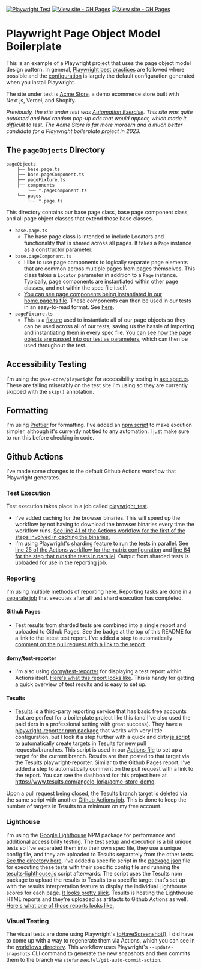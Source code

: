 [![Playwright Test](https://github.com/angelo-loria/playwright-boilerplate/actions/workflows/playwright-shard.yml/badge.svg?branch=main)](https://github.com/angelo-loria/playwright-boilerplate/actions/workflows/playwright-shard.yml)
[![View site - GH Pages](https://img.shields.io/badge/View_Latest_Test_Report-Github_Pages-9F2B68)](https://angelo-loria.github.io/playwright-boilerplate/)
[![View site - GH Pages](https://img.shields.io/badge/View_Dashboard-Tesults-398cdb)](https://www.tesults.com/angelo-loria/acme-store-demo)


# Playwright Page Object Model Boilerplate

This is an example of a Playwright project that uses the page object model design pattern. In general, [Playwright best practices](https://playwright.dev/docs/best-practices) are followed where possible and the [configuration](https://github.com/angelo-loria/playwright-boilerplate/blob/main/playwright.config.ts) is largely the default configuration generated when you install Playwright. 

The site under test is [Acme Store](https://demo.vercel.store/), a demo ecommerce store built with Next.js, Vercel, and Shopify. 

*Previously, the site under test was [Automation Exercise](https://www.automationexercise.com/). This site was quite outdated and had random pop-up ads that would appear, which made it difficult to test. The Acme Store is far more mordern and a much better candidate for a Playwright boilerplate project in 2023.*

## The `pageObjects` Directory
    pageObjects
        ├── base.page.ts
        ├── base.pageComponent.ts
        ├── pageFixture.ts
        ├── components
            └── *.pageComponent.ts
        └── pages
            └── *.page.ts

This directory contains our base page class, base page component class, and all page object classes that extend those base classes.

* `base.page.ts`
    * The base page class is intended to include Locators and functionality that is shared across all pages. It takes a `Page` instance as a constructor parameter. 
* `base.pageComponent.ts`
    * I like to use page components to logically separate page elements that are common across multiple pages from pages themselves. This class takes a `Locator` parameter in addition to a `Page` instance. Typically, page components are instantiated within other page classes, and not within the spec file itself. 
    * [You can see page components being instantiated in our home.page.ts file](https://github.com/angelo-loria/playwright-boilerplate/blob/main/pageObjects/pages/home.page.ts#L7). These components can then be used in our tests in an easy-to-read format. See [here](https://github.com/angelo-loria/playwright-boilerplate/blob/main/tests/e2e/productSearch.spec.ts#L9).
* `pageFixture.ts`
    * This is a [fixture](https://playwright.dev/docs/test-fixtures) used to instantiate all of our page objects so they can be used across all of our tests, saving us the hassle of importing and instantiating them in every spec file. [You can see how the page objects are passed into our test as parameters](https://github.com/angelo-loria/playwright-boilerplate/blob/main/tests/e2e/productSearch.spec.ts#L4), which can then be used throughout the test.

## Accessibility Testing
I'm using the `@axe-core/playwright` for accessibility testing in [axe.spec.ts](https://github.com/angelo-loria/playwright-boilerplate/blob/main/tests/accessibility/axe.spec.ts). These are failing miserably on the test site I'm using so they are currently skipped with the `skip()` annotation.

## Formatting
I'm using [Prettier](https://prettier.io/) for formatting. I've added an [npm script](https://github.com/angelo-loria/playwright-boilerplate/blob/main/package.json#L7) to make excution simpler, although it's currently not tied to any automation. I just make sure to run this before checking in code.

## Github Actions
I've made some changes to the default Github Actions workflow that Playwright generates.

### Test Execution
Test execution takes place in a job called [playwright_test](https://github.com/angelo-loria/playwright-boilerplate/blob/main/.github/workflows/playwright-shard.yml#L21).
* I've added caching for the browser binaries. This will speed up the workflow by not having to download the browser binaries every time the workflow runs. [See line 41 of the Actions workflow for the first of the steps involved in caching the binaries.](https://github.com/angelo-loria/playwright-boilerplate/blob/main/.github/workflows/playwright-shard.yml#L41)
* I'm using Playwright's [sharding feature](https://playwright.dev/docs/test-shardinghttps://playwright.dev/docs/test-sharding) to run the tests in parallel. [See line 25 of the Actions workflow for the matrix configuration](https://github.com/angelo-loria/playwright-boilerplate/blob/main/.github/workflows/playwright-shard.yml#L25) and [line 64 for the step that runs the tests in parallel](https://github.com/angelo-loria/playwright-boilerplate/blob/main/.github/workflows/playwright-shard.yml#L64). Output from sharded tests is uploaded for use in the reporting job. 

### Reporting
I'm using multiple methods of reporting here. Reporting tasks are done in a [separate job](https://github.com/angelo-loria/playwright-boilerplate/blob/main/.github/workflows/playwright-shard.yml#L84) that executes after all test shard execution has completed. 

#### Github Pages
* Test results from sharded tests are combined into a single report and uploaded to Github Pages. See the badge at the top of this README for a link to the latest test report. I've added a step to automatically [comment on the pull request with a link to the report](https://github.com/angelo-loria/playwright-boilerplate/pull/11#issuecomment-1792545629).

#### dorny/test-reporter
* I'm also using [dorny/test-reporter](https://github.com/dorny/test-reporter) for displaying a test report within Actions itself. [Here's what this report looks like](https://github.com/angelo-loria/playwright-boilerplate/actions/runs/6747111338/job/18342580846). This is handy for getting a quick overview of test results and is easy to set up.

#### Tesults

* [Tesults](https://www.tesults.com/) is a third-party reporting service that has basic free accounts that are perfect for a boilerplate project like this (and I've also used the paid tiers in a professional setting with great success). They have a [playwright-reporter npm package](https://www.tesults.com/docs/playwright) that works with very little configuration, but I took it a step further with a quick and dirty [js script](https://github.com/angelo-loria/playwright-boilerplate/blob/main/feat/acme-store-refactor/.scripts/create-delete-branch-target.js) to automatically create targets in Tesults for new pull requests/branches. This script is used in our [Actions file](https://github.com/angelo-loria/playwright-boilerplate/blob/main/.github/workflows/playwright-shard.yml#L45) to set up a target for the current branch. Results are then posted to that target via the Tesults playwright-reporter. Similar to the Github Pages report, I've added a step to automatically comment on the pull request with a link to the report. You can see the dashboard for this project here at https://www.tesults.com/angelo-loria/acme-store-demo.

Upon a pull request being closed, the Tesults branch target is deleted via the same script with another [Github Actions job](https://github.com/angelo-loria/playwright-boilerplate/blob/main/feat/acme-store-refactor/.github/workflows/delete-tesults-target.yml). This is done to keep the number of targets in Tesults to a minimum on my free account. 

### Lighthouse
I'm using the [Google Lighthouse](https://developers.google.com/web/tools/lighthouse) NPM package for performance and additional accessibility testing. The test setup and execution is a bit unique tests so I've separated them into their own spec file, they use a unique config file, and they are uploaded to Tesults separately from the other tests. [See the directory here](https://github.com/angelo-loria/playwright-boilerplate/tree/main/tests/lighthouse). I've added a specific script in the [package.json](https://github.com/angelo-loria/playwright-boilerplate/blob/main/package.json) file for executing these tests with their specific config file and running the [tesults-lighthouse.js](https://github.com/angelo-loria/playwright-boilerplate/blob/main/.scripts/tesults-lighthouse.js) script afterwards. The script uses the Tesults npm package to upload the results to Tesults to a specific target that's set up with the results interpretation feature to display the individual Lighthouse scores for each page. [It looks pretty slick](https://www.tesults.com/angelo-loria/acme-store-demo/lighthouse). Tesults is hosting the Lighthouse HTML reports and they're uploaded as artifacts to Github Actions as well. [Here's what one of those reports looks like.](https://www.tesults.com/results/files/pdl30/48242328-a7eb-4ab4-8065-3a3686634e5c-1701748288944-1701750294894-0/0/about.html)

### Visual Testing
The visual tests are done using Playwright's [toHaveScreenshot()](https://playwright.dev/docs/test-snapshots). I did have to come up with a way to regenerate them via Actions, which you can see in the [workflows directory](https://github.com/angelo-loria/playwright-boilerplate/blob/main/.github/workflows/update-snapshot.yml). This workflow uses Playwright's `--update-snapshots` CLI command to generate the new snapshots and then commits them to the branch via `stefanzweifel/git-auto-commit-action`.